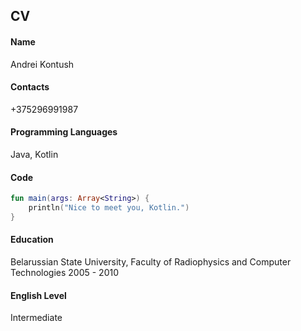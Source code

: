 ## CV
#### Name
Andrei Kontush
#### Contacts
+375296991987
#### Programming Languages
Java, Kotlin
#### Code
```kotlin
fun main(args: Array<String>) {
    println("Nice to meet you, Kotlin.")
}
```
#### Education
Belarussian State University, Faculty of Radiophysics and Computer Technologies 2005 - 2010
#### English Level
Intermediate